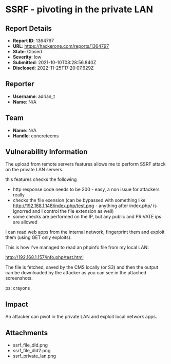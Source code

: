 # SSRF - pivoting in the private LAN

## Report Details
- **Report ID**: 1364797
- **URL**: https://hackerone.com/reports/1364797
- **State**: Closed
- **Severity**: low
- **Submitted**: 2021-10-10T08:28:56.840Z
- **Disclosed**: 2022-11-25T17:20:07.629Z

## Reporter
- **Username**: adrian_t
- **Name**: N/A

## Team
- **Name**: N/A
- **Handle**: concretecms

## Vulnerability Information
The upload from remote servers features allows me to perform SSRF attack on the private LAN servers.

this features checks the following
* http response code needs to be 200 - easy, a non issue for attackers really
* checks the file exension   (can be bypassed with something like  http://192.168.1.148/index.php/test.png  - anything after index.php/  is ignorred and I control the file extension as well)
* some checks are performed on the IP, but any public and PRIVATE ips are allowed

I can read web  apps from the internal network, fingerprint them and exploit them (using GET only exploits).

This is how I've managed to read an phpinfo file from my local LAN:

http://192.168.1.157/info.php/test.html

The file is fetched, saved by the CMS locally (or S3) and then the output can be downloaded by the attacker as you can see in the attached screenshots.

ps: crayons

## Impact

An attacker can pivot in the private LAN and exploit local network apps.

## Attachments
- ssrf_file_dld.png
- ssrf_file_dld2.png
- ssrf_private_lan.png
